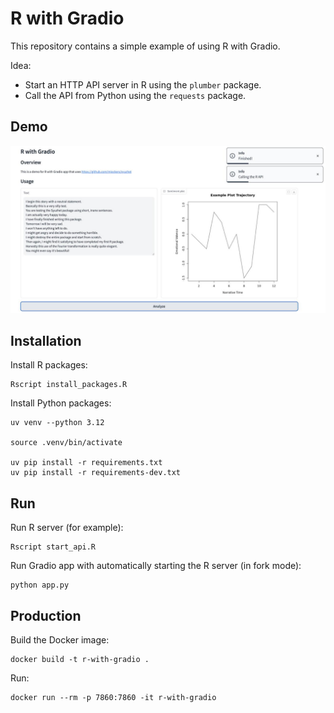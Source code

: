 # R with Gradio

This repository contains a simple example of using R with Gradio.

Idea:

- Start an HTTP API server in R using the `plumber` package.
- Call the API from Python using the `requests` package.

## Demo

<img src="./demo.jpeg" width="800">

## Installation

Install R packages:

```
Rscript install_packages.R
```

Install Python packages:

```
uv venv --python 3.12

source .venv/bin/activate

uv pip install -r requirements.txt
uv pip install -r requirements-dev.txt
```

## Run

Run R server (for example):

```
Rscript start_api.R
```

Run Gradio app with automatically starting the R server (in fork mode):

```
python app.py
```

## Production

Build the Docker image:

```
docker build -t r-with-gradio .
```

Run:

```
docker run --rm -p 7860:7860 -it r-with-gradio
```
